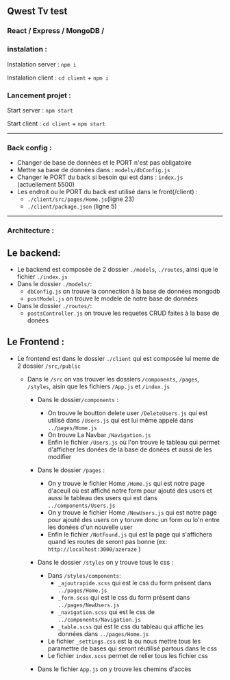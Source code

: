 ## Qwest Tv test

### React / Express / MongoDB /

### instalation :

Instalation server : `npm i`

Instalation client : `cd client` + `npm i`

### Lancement projet :

Start server : `npm start`

Start client : `cd client` + `npm start`

---

### Back config :

- Changer de base de données et le PORT n'est pas obligatoire
- Mettre sa base de données dans : `models/dbConfig.js`
- Changer le PORT du back si besoin qui est dans : `index.js` (actuellement 5500)
- Les endroit ou le PORT du back est utilisé dans le front(/client) :
  - `./client/src/pages/Home.js`(ligne 23)
  - `./client/package.json` (ligne 5)

---

### Architecture :

## Le backend:

- Le backend est composée de 2 dossier `./models`, `./routes`, ainsi que le fichier `./index.js`
- Dans le dossier `./models/`:
  - `dbConfig.js` on trouve la connection à la base de données mongodb
  - `postModel.js` on trouve le modele de notre base de données
- Dans le dossier `./routes/`:
  - `postsController.js` on trouve les requetes CRUD faites à la base de donées

## Le Frontend :

- Le frontend est dans le dossier `./client` qui est composée lui meme de 2 dossier `/src`,`/public`

  - Dans le `/src` on vas trouver les dossiers `/components`, `/pages`, `/styles`, aisin que les fichiers `/App.js` et `/index.js`

    - Dans le dossier`/components` :

      - On trouve le boutton delete user `/DeleteUsers.js` qui est utilisé dans `/Users.js` qui est lui même appelé dans `../pages/Home.js`
      - On trouve La Navbar `/Navigation.js`
      - Enfin le fichier `/Users.js` où l'on trouve le tableau qui permet d'afficher les donées de la base de donées et aussi de les modifier

    - Dans le dossier `/pages` :

      - On y trouve le fichier Home `/Home.js` qui est notre page d'aceuil où est affiché notre form pour ajouté des users et aussi le tableau des users qui est dans `../components/Users.js`
      - On y trouve le fichier Home `/NewUsers.js` qui est notre page pour ajouté des users on y toruve donc un form ou lo'n entre les donées d'un nouvelle user
      - Enfin le fichier `/NotFound.js` qui est la page qui s'affichera quand les routes de seront pas bonne (ex: `http://localhost:3000/azeraze` )

    - Dans le dossier `/styles` on y trouve tous le css :

      - Dans `/styles/components`:
        - `_ajoutrapide.scss` qui est le css du form présent dans `../pages/Home.js`
        - `_form.scss` qui est le css du form présent dans `../pages/NewUsers.js`
        - `_navigation.scss` qui est le css de `../components/Navigation.js`
        - `_table.scss` qui est le css du tableau qui affiche les données dans `../pages/Home.js`
      - Le fichier `_settings.css` est la ou nous mettre tous les paramettre de bases qui seront réutilisé partous dans le css
      - Le fichier `index.scss` permet de relier tous les fichier css

    - Dans le fichier `App.js` on y trouve les chemins d'accès
